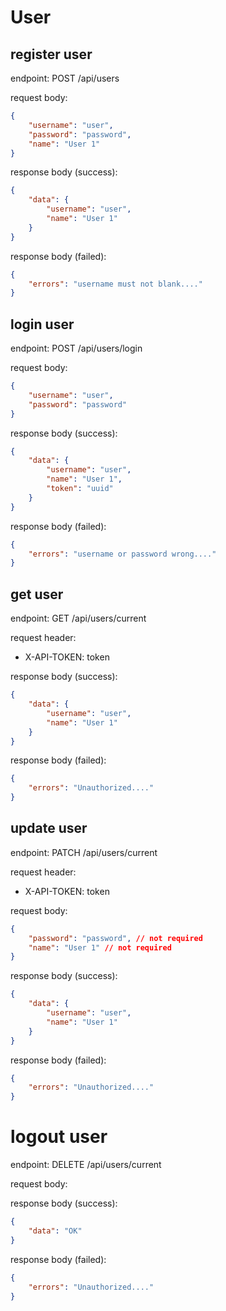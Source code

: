 # User

## register user
endpoint: POST /api/users

request body:

```json
{
    "username": "user",
    "password": "password",
    "name": "User 1"
}
```

response body (success):
```json
{
    "data": {
        "username": "user",
        "name": "User 1"
    }
}
```

response body (failed):
```json
{
    "errors": "username must not blank...."
}
```

## login user

endpoint: POST /api/users/login

request body:

```json
{
    "username": "user",
    "password": "password"
}
```

response body (success):
```json
{
    "data": {
        "username": "user",
        "name": "User 1",
        "token": "uuid"
    }
}
```

response body (failed):
```json
{
    "errors": "username or password wrong...."
} 
```


## get user

endpoint: GET /api/users/current

request header:
- X-API-TOKEN: token

response body (success):
```json
{
    "data": {
        "username": "user",
        "name": "User 1"
    }
}
```

response body (failed):
```json
{
    "errors": "Unauthorized...."
}
```

## update user

endpoint: PATCH /api/users/current

request header:
- X-API-TOKEN: token

request body:

```json
{
    "password": "password", // not required
    "name": "User 1" // not required
}
```

response body (success):
```json
{
    "data": {
        "username": "user",
        "name": "User 1"
    }
}
```

response body (failed):
```json
{
    "errors": "Unauthorized...."
}
```

# logout user

endpoint: DELETE /api/users/current

request body:

response body (success):
```json
{
    "data": "OK"
}
```

response body (failed):
```json
{
    "errors": "Unauthorized...."
}
```